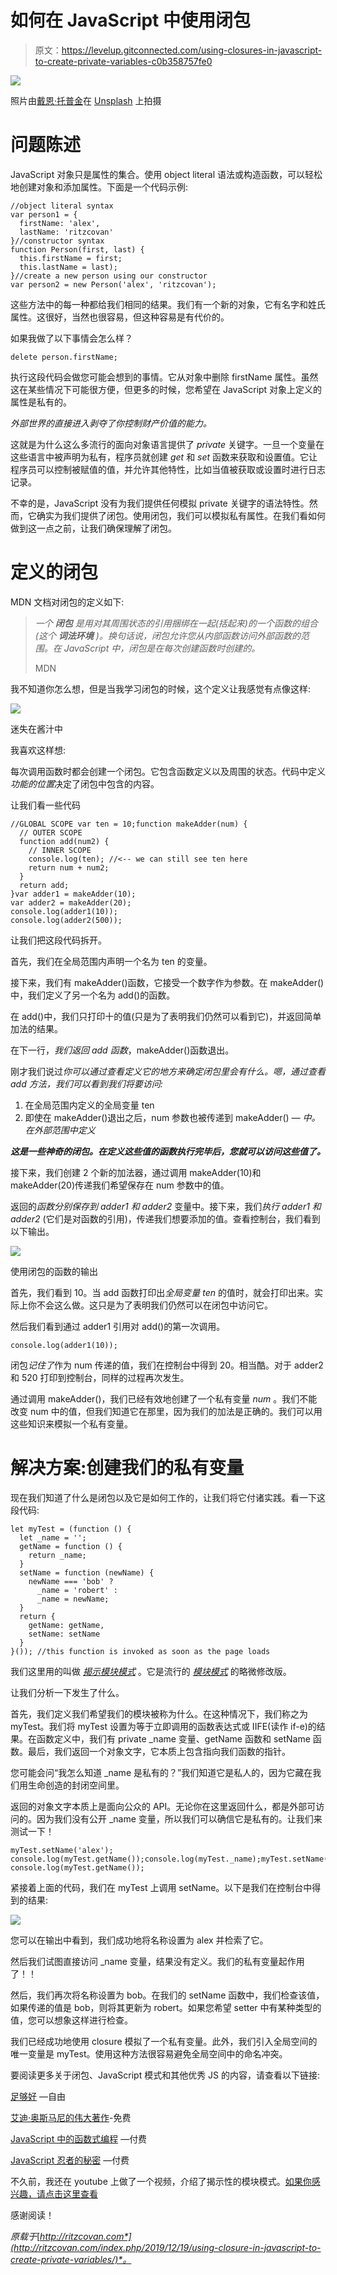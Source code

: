 # 如何在 JavaScript 中使用闭包

> 原文：<https://levelup.gitconnected.com/using-closures-in-javascript-to-create-private-variables-c0b358757fe0>

![](img/da2bdce3daa0996f2918fd96d90c3e2d.png)

照片由[戴恩·托普金](https://unsplash.com/@dtopkin1?utm_source=medium&utm_medium=referral)在 [Unsplash](https://unsplash.com?utm_source=medium&utm_medium=referral) 上拍摄

# 问题陈述

JavaScript 对象只是属性的集合。使用 object literal 语法或构造函数，可以轻松地创建对象和添加属性。下面是一个代码示例:

```
//object literal syntax 
var person1 = { 
  firstName: 'alex', 
  lastName: 'ritzcovan' 
}//constructor syntax 
function Person(first, last) { 
  this.firstName = first; 
  this.lastName = last); 
}//create a new person using our constructor 
var person2 = new Person('alex', 'ritzcovan');
```

这些方法中的每一种都给我们相同的结果。我们有一个新的对象，它有名字和姓氏属性。这很好，当然也很容易，但这种容易是有代价的。

如果我做了以下事情会怎么样？

```
delete person.firstName;
```

执行这段代码会做您可能会想到的事情。它从对象中删除 firstName 属性。虽然这在某些情况下可能很方便，但更多的时候，您希望在 JavaScript 对象上定义的属性是私有的。

*外部世界的直接进入剥夺了你控制财产价值的能力。*

这就是为什么这么多流行的面向对象语言提供了 *private* 关键字。一旦一个变量在这些语言中被声明为私有，程序员就创建 *get* 和 *set* 函数来获取和设置值。它让程序员可以控制被赋值的值，并允许其他特性，比如当值被获取或设置时进行日志记录。

不幸的是，JavaScript 没有为我们提供任何模拟 private 关键字的语法特性。然而，它确实为我们提供了闭包。使用闭包，我们可以模拟私有属性。在我们看如何做到这一点之前，让我们确保理解了闭包。

# 定义的闭包

MDN 文档对闭包的定义如下:

> *一个* ***闭包*** *是用对其周围状态的引用捆绑在一起(括起来)的一个函数的组合(这个* ***词法环境*** *)。换句话说，闭包允许您从内部函数访问外部函数的范围。在 JavaScript 中，闭包是在每次创建函数时创建的。*
> 
> MDN

我不知道你怎么想，但是当我学习闭包的时候，这个定义让我感觉有点像这样:

![](img/96200464dd3f7da50ea6ed4e01042bf2.png)

迷失在酱汁中

我喜欢这样想:

每次调用函数时都会创建一个闭包。它包含函数定义以及周围的状态。代码中定义*功能的位置*决定了闭包中包含的内容。

让我们看一些代码

```
//GLOBAL SCOPE var ten = 10;function makeAdder(num) { 
  // OUTER SCOPE 
  function add(num2) {  
    // INNER SCOPE 
    console.log(ten); //<-- we can still see ten here 
    return num + num2; 
  } 
  return add; 
}var adder1 = makeAdder(10); 
var adder2 = makeAdder(20); 
console.log(adder1(10)); 
console.log(adder2(500));
```

让我们把这段代码拆开。

首先，我们在全局范围内声明一个名为 ten 的变量。

接下来，我们有 makeAdder()函数，它接受一个数字作为参数。在 makeAdder()中，我们定义了另一个名为 add()的函数。

在 add()中，我们只打印十的值(只是为了表明我们仍然可以看到它)，并返回简单加法的结果。

在下一行，*我们返回 add 函数*，makeAdder()函数退出。

刚才我们说过*你可以通过查看定义它的地方来确定闭包里会有什么。嗯，通过查看 add 方法，我们可以看到我们将要访问:*

1.  在全局范围内定义的全局变量 ten
2.  即使在 makeAdder()退出之后，num 参数也被传递到 makeAdder() — *中。在外部范围中定义*

***这是一些神奇的闭包。在定义这些值的函数执行完毕后，您就可以访问这些值了。***

接下来，我们创建 2 个新的加法器，通过调用 makeAdder(10)和 makeAdder(20)传递我们希望保存在 num 参数中的值。

返回的*函数分别保存到 adder1 和 adder2* 变量中。接下来，我们*执行 adder1 和 adder2* (它们是对函数的引用)，传递我们想要添加的值。查看控制台，我们看到以下输出。

![](img/7f96d7ac6ee5de10b86ece03fc2eb05b.png)

使用闭包的函数的输出

首先，我们看到 10。当 add 函数打印出*全局变量 ten* 的值时，就会打印出来。实际上你不会这么做。这只是为了表明我们仍然可以在闭包中访问它。

然后我们看到通过 adder1 引用对 add()的第一次调用。

```
console.log(adder1(10));
```

闭包*记住了*作为 num 传递的值，我们在控制台中得到 20。相当酷。对于 adder2 和 520 打印到控制台，同样的过程再次发生。

通过调用 makeAdder()，我们已经有效地创建了一个私有变量 *num* 。我们不能改变 num 中的值，但我们知道它在那里，因为我们的加法是正确的。我们可以用这些知识来模拟一个私有变量。

# 解决方案:创建我们的私有变量

现在我们知道了什么是闭包以及它是如何工作的，让我们将它付诸实践。看一下这段代码:

```
let myTest = (function () { 
  let _name = ''; 
  getName = function () { 
    return _name; 
  } 
  setName = function (newName) { 
    newName === 'bob' ? 
      _name = 'robert' : 
      _name = newName; 
  } 
  return { 
    getName: getName, 
    setName: setName 
  } 
}()); //this function is invoked as soon as the page loads
```

我们这里用的叫做 [*揭示模块模式*](https://addyosmani.com/resources/essentialjsdesignpatterns/book/#revealingmodulepatternjavascript) 。它是流行的 [*模块模式*](https://addyosmani.com/resources/essentialjsdesignpatterns/book/#modulepatternjavascript) 的略微修改版。

让我们分析一下发生了什么。

首先，我们定义我们希望我们的模块被称为什么。在这种情况下，我们称之为 myTest。我们将 myTest 设置为等于立即调用的函数表达式或 IIFE(读作 if-e)的结果。在函数定义中，我们有 private _name 变量、getName 函数和 setName 函数。最后，我们返回一个对象文字，它本质上包含指向我们函数的指针。

您可能会问“我怎么知道 _name 是私有的？”我们知道它是私人的，因为它藏在我们用生命创造的封闭空间里。

返回的对象文字本质上是面向公众的 API。无论你在这里返回什么，都是外部可访问的。因为我们没有公开 _name 变量，所以我们可以确信它是私有的。让我们来测试一下！

```
myTest.setName('alex'); 
console.log(myTest.getName());console.log(myTest._name);myTest.setName('bob'); 
console.log(myTest.getName());
```

紧接着上面的代码，我们在 myTest 上调用 setName。以下是我们在控制台中得到的结果:

![](img/15dc3f9a738dd2d3ba1b34c5a906869e.png)

您可以在输出中看到，我们成功地将名称设置为 alex 并检索了它。

然后我们试图直接访问 _name 变量，结果没有定义。我们的私有变量起作用了！！

然后，我们再次将名称设置为 bob。在我们的 setName 函数中，我们检查该值，如果传递的值是 bob，则将其更新为 robert。如果您希望 setter 中有某种类型的值，您可以想象这样进行检查。

我们已经成功地使用 closure 模拟了一个私有变量。此外，我们引入全局空间的唯一变量是 myTest。使用这种方法很容易避免全局空间中的命名冲突。

要阅读更多关于闭包、JavaScript 模式和其他优秀 JS 的内容，请查看以下链接:

[足够好](http://www.adequatelygood.com/JavaScript-Module-Pattern-In-Depth.html) —自由

[艾迪·奥斯马尼的伟大著作](https://addyosmani.com/resources/essentialjsdesignpatterns/book/)-免费

[JavaScript 中的函数式编程](https://www.manning.com/books/functional-programming-in-javascript) —付费

[JavaScript 忍者的秘密](https://www.manning.com/books/secrets-of-the-javascript-ninja-second-edition) —付费

不久前，我还在 youtube 上做了一个视频，介绍了揭示性的模块模式。[如果你感兴趣，请点击这里查看](https://youtu.be/1U9e5Eg_rfs)

感谢阅读！

*原载于*[*http://ritzcovan.com*](http://ritzcovan.com/index.php/2019/12/19/using-closure-in-javascript-to-create-private-variables/)*。*